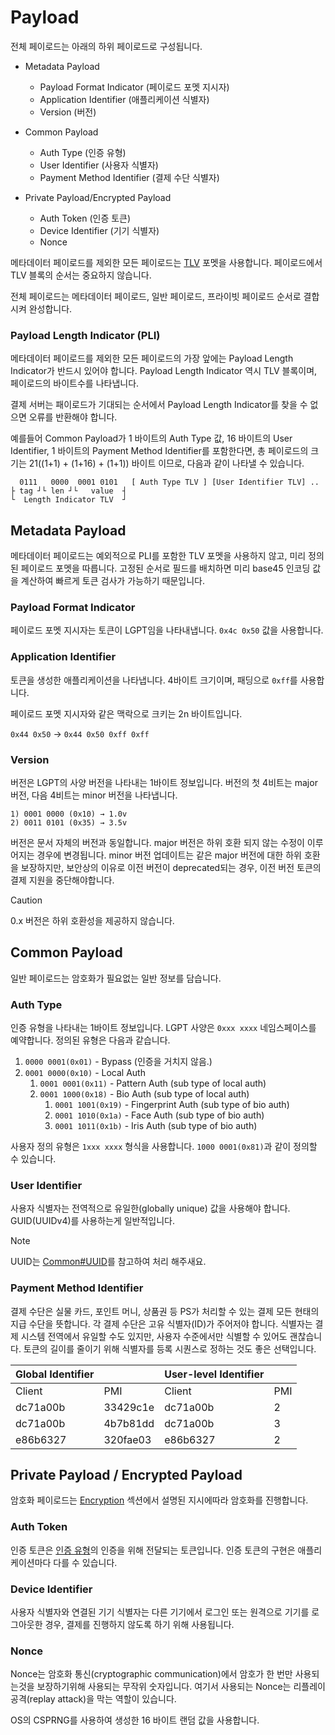 # Payload

전체 페이로드는 아래의 하위 페이로드로 구성됩니다.

- Metadata Payload

  - Payload Format Indicator (페이로드 포멧 지시자)
  - Application Identifier (애플리케이션 식별자)
  - Version (버전)

- Common Payload

  - Auth Type (인증 유형)
  - User Identifier (사용자 식별자)
  - Payment Method Identifier (결제 수단 식별자)

- Private Payload/Encrypted Payload

  - Auth Token (인증 토큰)
  - Device Identifier (기기 식별자)
  - Nonce

메타데이터 페이로드를 제외한 모든 페이로드는 [TLV](./TLV.md) 포멧을 사용합니다. 페이로드에서 TLV 블록의 순서는 중요하지 않습니다.

전체 페이로드는 메타데이터 페이로드, 일반 페이로드, 프라이빗 페이로드 순서로 결합시켜 완성합니다.

### Payload Length Indicator (PLI)

메타데이터 페이로드를 제외한 모든 페이로드의 가장 앞에는 Payload Length Indicator가 반드시 있어야 합니다.
Payload Length Indicator 역시 TLV 블록이며, 페이로드의 바이트수를 나타냅니다.

결제 서버는 패이로드가 기대되는 순서에서 Payload Length Indicator를 찾을 수 없으면 오류를 반환해야 합니다.

예를들어 Common Payload가 1 바이트의 Auth Type 값, 16 바이트의 User Identifier, 1 바이트의 Payment Method Identifier를 포함한다면, 총 페이로드의 크기는 21((1+1) + (1+16) + (1+1)) 바이트 이므로, 다음과 같이 나타낼 수 있습니다.

```text
  0111   0000  0001 0101   [ Auth Type TLV ] [User Identifier TLV] ..
├ tag ┘└ len ┘└   value  ┤
└  Length Indicator TLV  ┘
```

## Metadata Payload

메타데이터 페이로드는 예외적으로 PLI를 포함한 TLV 포멧을 사용하지 않고, 미리 정의된 페이로드 포멧을 따릅니다. 고정된 순서로 필드를 배치하면 미리 base45 인코딩 값을 계산하여 빠르게 토큰 검사가 가능하기 때문입니다.

### Payload Format Indicator

페이로드 포멧 지시자는 토큰이 LGPT임을 나타내냅니다. `0x4c 0x50` 값을 사용합니다.

### Application Identifier

토큰을 생성한 애플리케이션을 나타냅니다. 4바이트 크기이며, 패딩으로 `0xff`를 사용합니다.

페이로드 포멧 지시자와 같은 맥락으로 크키는 2n 바이트입니다.

`0x44 0x50` -> `0x44 0x50 0xff 0xff`

### Version

버전은 LGPT의 사양 버전을 나타내는 1바이트 정보입니다.
버전의 첫 4비트는 major 버전, 다음 4비트는 minor 버전을 나타냅니다.

```text
1) 0001 0000 (0x10) → 1.0v
2) 0011 0101 (0x35) → 3.5v
```

버전은 문서 자체의 버전과 동일합니다. major 버전은 하위 호환 되지 않는 수정이 이루어지는 경우에 변경됩니다. minor 버전 업데이트는 같은 major 버전에 대한 하위 호환을 보장하지만, 보안상의 이유로 이전 버전이 deprecated되는 경우, 이전 버전 토큰의 결제 지원을 중단해야합니다.

> [!CAUTION]
> 0.x 버전은 하위 호환성을 제공하지 않습니다.

## Common Payload

일반 페이로드는 암호화가 필요없는 일반 정보를 담습니다.

### Auth Type

인증 유형을 나타내는 1바이트 정보입니다. LGPT 사양은 `0xxx xxxx` 네임스페이스를 예약합니다. 정의된 유형은 다음과 같습니다.

1. `0000 0001(0x01)` - Bypass (인증을 거치지 않음.)
2. `0001 0000(0x10)` - Local Auth
    1. `0001 0001(0x11)` - Pattern Auth (sub type of local auth)
    2. `0001 1000(0x18)` - Bio Auth (sub type of local auth)
        1. `0001 1001(0x19)` - Fingerprint Auth (sub type of bio auth)
        2. `0001 1010(0x1a)` - Face Auth (sub type of bio auth)
        3. `0001 1011(0x1b)` - Iris Auth (sub type of bio auth)

사용자 정의 유형은 `1xxx xxxx` 형식을 사용합니다. `1000 0001(0x81)`과 같이 정의할 수 있습니다.

### User Identifier

사용자 식별자는 전역적으로 유일한(globally unique) 값을 사용해야 합니다. GUID(UUIDv4)를 사용하는게 일반적입니다.

> [!NOTE]
> UUID는 [Common#UUID](./Common.md#uuid)를 참고하여 처리 해주새요.
> 
### Payment Method Identifier

결제 수단은 실물 카드, 포인트 머니, 상품권 등 PS가 처리할 수 있는 결제 모든 현태의 지급 수단을 뜻합니다. 각 결제 수단은 고유 식별자(ID)가 주어저야 합니다. 식별자는 결제 시스템 전역에서 유일할 수도 있지만, 사용자 수준에서만 식별할 수 있어도 괜찮습니다. 토큰의 길이를 줄이기 위해 식별자를 등록 시퀀스로 정하는 것도 좋은 선택입니다. 

| Global Identifier |          | User-level Identifier |     |
| ----------------- | -------- | --------------------- | --- |
| Client            | PMI      | Client                | PMI |
| dc71a00b          | 33429c1e | dc71a00b              | 2   |
| dc71a00b          | 4b7b81dd | dc71a00b              | 3   |
| e86b6327          | 320fae03 | e86b6327              | 2   |

## Private Payload / Encrypted Payload

암호화 페이로드는 [Encryption](./Encryption.md) 섹션에서 설명된 지시에따라 암호화를 진행합니다.

### Auth Token

인증 토큰은 [인증 유형](#auth-type)의 인증을 위해 전달되는 토큰입니다. 인증 토큰의 구현은 애플리케이션마다 다를 수 있습니다.

### Device Identifier

사용자 식별자와 연결된 기기 식별자는 다른 기기에서 로그인 또는 원격으로 기기를 로그아웃한 경우, 결제를 진행하지 않도록 하기 위해 사용됩니다.


### Nonce

Nonce는 암호화 통신(cryptographic communication)에서 암호가 한 번만 사용되는것을 보장하기위해 사용되는 무작위 숫자입니다. 여기서 사용되는 Nonce는 리플레이 공격(replay attack)을 막는 역할이 있습니다.

OS의 CSPRNG를 사용하여 생성한 16 바이트 랜덤 값을 사용합니다.
